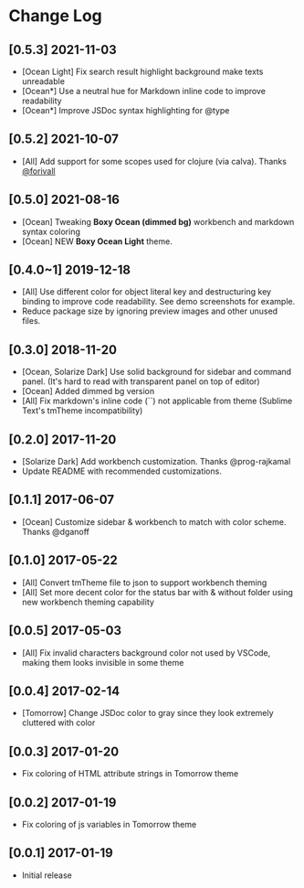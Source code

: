 # Change Log

## [0.5.3] 2021-11-03

- [Ocean Light] Fix search result highlight background make texts unreadable
- [Ocean\*] Use a neutral hue for Markdown inline code to improve readability
- [Ocean\*] Improve JSDoc syntax highlighting for @type

## [0.5.2] 2021-10-07

- [All] Add support for some scopes used for clojure (via calva). Thanks [@forivall](https://github.com/forivall)

## [0.5.0] 2021-08-16

- [Ocean] Tweaking **Boxy Ocean (dimmed bg)** workbench and markdown syntax coloring
- [Ocean] NEW **Boxy Ocean Light** theme.

## [0.4.0~1] 2019-12-18

- [All] Use different color for object literal key and destructuring key binding to improve code readability. See demo screenshots for example.
- Reduce package size by ignoring preview images and other unused files.

## [0.3.0] 2018-11-20

- [Ocean, Solarize Dark] Use solid background for sidebar and command panel. (It's hard to read with transparent panel on top of editor)
- [Ocean] Added dimmed bg version
- [All] Fix markdown's inline code (\`\`) not applicable from theme (Sublime Text's tmTheme incompatibility)

## [0.2.0] 2017-11-20

- [Solarize Dark] Add workbench customization. Thanks @prog-rajkamal
- Update README with recommended customizations.

## [0.1.1] 2017-06-07

- [Ocean] Customize sidebar & workbench to match with color scheme. Thanks @dganoff

## [0.1.0] 2017-05-22

- [All] Convert tmTheme file to json to support workbench theming
- [All] Set more decent color for the status bar with & without folder using new workbench theming capability

## [0.0.5] 2017-05-03

- [All] Fix invalid characters background color not used by VSCode, making them looks invisible in some theme

## [0.0.4] 2017-02-14

- [Tomorrow] Change JSDoc color to gray since they look extremely cluttered with color

## [0.0.3] 2017-01-20

- Fix coloring of HTML attribute strings in Tomorrow theme

## [0.0.2] 2017-01-19

- Fix coloring of js variables in Tomorrow theme

## [0.0.1] 2017-01-19

- Initial release
